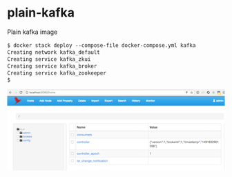 # plain-kafka
Plain kafka image

```
$ docker stack deploy --compose-file docker-compose.yml kafka
Creating network kafka_default
Creating service kafka_zkui
Creating service kafka_broker
Creating service kafka_zookeeper
$
```

![](pics/kafka_zkui.png)
